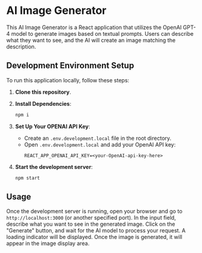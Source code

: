 # AI Image Generator

This AI Image Generator is a React application that utilizes the OpenAI GPT-4 model to generate images based on textual prompts. Users can describe what they want to see, and the AI will create an image matching the description.

## Development Environment Setup

To run this application locally, follow these steps:

1. **Clone this repository**.

2. **Install Dependencies**:
    ```bash
    npm i
    ```

3. **Set Up Your OPENAI API Key**:
   - Create an `.env.development.local` file in the root directory.
   - Open `.env.development.local` and add your OpenAI API key:
     ```plaintext
     REACT_APP_OPENAI_API_KEY=<your-OpenAI-api-key-here>
     ```

4. **Start the development server**:
    ```bash
    npm start
    ```

## Usage

Once the development server is running, open your browser and go to `http://localhost:3000` (or another specified port). In the input field, describe what you want to see in the generated image. Click on the "Generate" button, and wait for the AI model to process your request. A loading indicator will be displayed. Once the image is generated, it will appear in the image display area.
